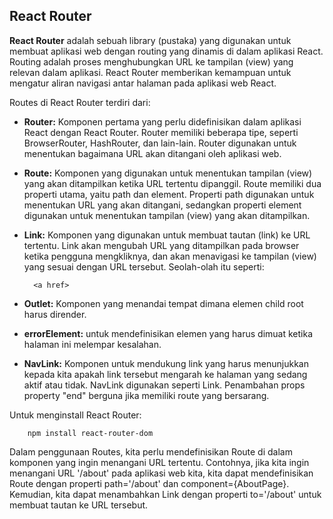 ## React Router

<strong>React Router</strong> adalah sebuah library (pustaka) yang digunakan untuk membuat aplikasi web dengan routing yang dinamis di dalam aplikasi React. Routing adalah proses menghubungkan URL ke tampilan (view) yang relevan dalam aplikasi. React Router memberikan kemampuan untuk mengatur aliran navigasi antar halaman pada aplikasi web React.

Routes di React Router terdiri dari:

-   <strong>Router:</strong> Komponen pertama yang perlu didefinisikan dalam aplikasi React dengan React Router. Router memiliki beberapa tipe, seperti BrowserRouter, HashRouter, dan lain-lain. Router digunakan untuk menentukan bagaimana URL akan ditangani oleh aplikasi web.
-   <strong>Route:</strong> Komponen yang digunakan untuk menentukan tampilan (view) yang akan ditampilkan ketika URL tertentu dipanggil. Route memiliki dua properti utama, yaitu path dan element. Properti path digunakan untuk menentukan URL yang akan ditangani, sedangkan properti element digunakan untuk menentukan tampilan (view) yang akan ditampilkan.
-   <strong>Link:</strong> Komponen yang digunakan untuk membuat tautan (link) ke URL tertentu. Link akan mengubah URL yang ditampilkan pada browser ketika pengguna mengkliknya, dan akan menavigasi ke tampilan (view) yang sesuai dengan URL tersebut. Seolah-olah itu seperti:

          <a href>


-   <strong>Outlet:</strong> Komponen yang menandai tempat dimana elemen child root harus dirender.
-   <strong>errorElement:</strong> untuk mendefinisikan elemen yang harus dimuat ketika halaman ini melempar kesalahan.
-   <strong>NavLink:</strong> Komponen untuk mendukung link yang harus menunjukkan kepada kita apakah link tersebut mengarah ke halaman yang sedang aktif atau tidak. NavLink digunakan seperti Link. Penambahan props property "end" berguna jika memiliki route yang bersarang.

Untuk menginstall React Router:

        npm install react-router-dom

Dalam penggunaan Routes, kita perlu mendefinisikan Route di dalam komponen yang ingin menangani URL tertentu. Contohnya, jika kita ingin menangani URL '/about' pada aplikasi web kita, kita dapat mendefinisikan Route dengan properti path='/about' dan component={AboutPage}. Kemudian, kita dapat menambahkan Link dengan properti to='/about' untuk membuat tautan ke URL tersebut.
